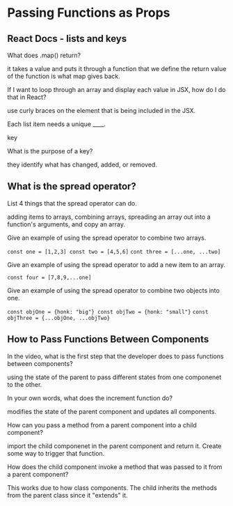 # Passing Functions as Props

## React Docs - lists and keys

What does .map() return?

it takes a value and puts it through a function that we define the return value of the function is what map gives back.

If I want to loop through an array and display each value in JSX, how do I do that in React?

use curly braces on the element that is being included in the JSX.

Each list item needs a unique ____.

key

What is the purpose of a key?

they identify what has changed, added, or removed.

## What is the spread operator?

List 4 things that the spread operator can do.

adding items to arrays, combining arrays, spreading an array out into a function's arguments, and copy an array.

Give an example of using the spread operator to combine two arrays.

`const one = [1,2,3] const two = [4,5,6]`
`cont three = [...one, ...two]`

Give an example of using the spread operator to add a new item to an array.

`const four = [7,8,9,...one]`

Give an example of using the spread operator to combine two objects into one.

`const objOne = {honk: "big"} const objTwo = {honk: "small"}`
`const objThree = {...objOne, ...objTwo}`

## How to Pass Functions Between Components

In the video, what is the first step that the developer does to pass functions between components?

using the state of the parent to pass different states from one componenet to the other.

In your own words, what does the increment function do?

modifies the state of the parent component and updates all components.

How can you pass a method from a parent component into a child component?

import the child componenet in the parent component and return it. Create some way to trigger that function.

How does the child component invoke a method that was passed to it from a parent component?

This works due to how class components. The child inherits the methods from the parent class since it "extends" it.
